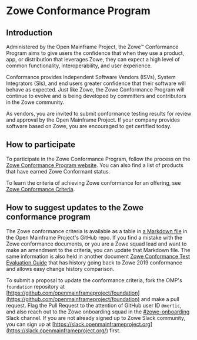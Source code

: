 # Zowe Conformance Program

## Introduction

Administered by the Open Mainframe Project, the Zowe&trade; Conformance Program aims to give users the confidence that when they use a product, app, or distribution that leverages Zowe, they can expect a high level of common functionality, interoperability, and user experience.  

Conformance provides Independent Software Vendors (ISVs), System Integrators (SIs), and end users greater confidence that their software will behave as expected. Just like Zowe, the Zowe Conformance Program will continue to evolve and is being developed by committers and contributors in the Zowe community.

As vendors, you are invited to submit conformance testing results for review and approval by the Open Mainframe Project. If your company provides software based on Zowe, you are encouraged to get certified today.

## How to participate

To participate in the Zowe Conformance Program, follow the process on the [Zowe Conformance Program website](https://openmainframeproject.org/our-projects/zowe-conformance-program/). You can also find a list of products that have earned Zowe Conformant status.  

To learn the criteria of achieving Zowe conformance for an offering, see [Zowe Conformance Criteria](https://github.com/openmainframeproject/foundation/blob/main/zowe_conformance/test_evaluation_guide_table.md).

## How to suggest updates to the Zowe conformance program

The Zowe conformance criteria is available as a table in [a Markdown file](https://github.com/openmainframeproject/foundation/blob/master/zowe_conformance/test_evaluation_guide_table.md) in the Open Mainframe Project's GitHub repo. If you find a mistake with the Zowe conformance documents, or you are a Zowe squad lead and want to make an amendment to the criteria, you can update that Markdown file.  The same information is also held in another document [Zowe Conformance Test Evaluation Guide](https://github.com/openmainframeproject/foundation/blob/main/zowe_conformance/test_evaluation_guide_table.md) that has history going back to Zowe 2019 conformance and allows easy change history comparison.

To submit a proposal to update the conformance criteria, fork the OMP's `foundation` repository at [https://github.com/openmainframeproject/foundation](https://github.com/openmainframeproject/foundation) and make a pull request.  Flag the Pull Request to the attention of GitHub user ID `@mertic`, and also reach out to the Zowe onboarding squad in the [#zowe-onboarding](https://openmainframeproject.slack.com/archives/CC60ALD61) Slack channel. If you are not already signed up to Zowe Slack community, you can sign up at [https://slack.openmainframeproject.org](https://slack.openmainframeproject.org/) first.

